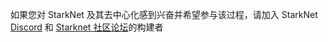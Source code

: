 如果您对 StarkNet 及其去中心化感到兴奋并希望参与该过程，请加入 StarkNet [Discord](https://starknet.io/discord) 和 [Starknet 社区论坛](https://community.starknet.io/)的构建者